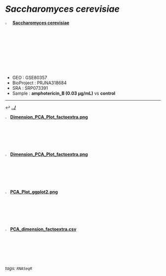 # *Saccharomyces cerevisiae* 

<img src="https://i.imgur.com/cvAtbAY.png" width="4%"> [**Saccharomyces cerevisiae**](https://howardchao.github.io/RNASeqR_analysis_result/Saccharomyces_cerevisiae_GSE80357_SRP073391/)
 * GEO        : GSE80357
 * BioProject : PRJNA318684
 * SRA        : SRP073391
 * Sample     : **amphotericin_B (0.03 µg/mL)** vs **control**

---

&#8617; [**.\./**](https://howardchao.github.io/RNASeqR_analysis_result/Saccharomyces_cerevisiae_GSE80357_SRP073391/RNASeq_results/DESeq2_analysis/images)

<img src="https://i.imgur.com/P7dWPGf.png" width="2.5%"> [**Dimension_PCA_Plot_factoextra.png**](https://howardchao.github.io/RNASeqR_analysis_result/Saccharomyces_cerevisiae_GSE80357_SRP073391/RNASeq_results/DESeq2_analysis/images/preDE/PCA/Dimension_PCA_Plot_factoextra.png)

<img src="https://i.imgur.com/P7dWPGf.png" width="2.5%"> [**Dimension_PCA_Plot_factoextra.png**](https://howardchao.github.io/RNASeqR_analysis_result/Saccharomyces_cerevisiae_GSE80357_SRP073391/RNASeq_results/DESeq2_analysis/images/preDE/PCA/Dimension_PCA_Plot_factoextra.png)

<img src="https://i.imgur.com/P7dWPGf.png" width="2.5%"> [**PCA_Plot_ggplot2.png**](https://howardchao.github.io/RNASeqR_analysis_result/Saccharomyces_cerevisiae_GSE80357_SRP073391/RNASeq_results/DESeq2_analysis/images/preDE/PCA/PCA_Plot_ggplot2.png)

<img src="https://i.imgur.com/HIvCfTh.png" width="2.5%">  [**PCA_dimension_factoextra.csv**](https://howardchao.github.io/RNASeqR_analysis_result/Saccharomyces_cerevisiae_GSE80357_SRP073391/RNASeq_results/DESeq2_analysis/images/preDE/PCA/PCA_dimension_factoextra.csv)

###### tags: `RNASeqR`
